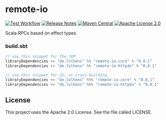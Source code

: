 # remote-io

[![Test Workflow](https://github.com/LolHens/remote-io/workflows/test/badge.svg)](https://github.com/LolHens/remote-io/actions?query=workflow%3Atest)
[![Release Notes](https://img.shields.io/github/release/LolHens/remote-io.svg?maxAge=3600)](https://github.com/LolHens/remote-io/releases/latest)
[![Maven Central](https://img.shields.io/maven-central/v/de.lolhens/remote-io_2.13)](https://search.maven.org/artifact/de.lolhens/remote-io_2.13)
[![Apache License 2.0](https://img.shields.io/github/license/LolHens/remote-io.svg?maxAge=3600)](https://www.apache.org/licenses/LICENSE-2.0)

Scala RPCs based on effect types.

### build.sbt
```sbt
// use this snippet for the JVM
libraryDependencies += "de.lolhens" %% "remote-io-core" % "0.0.1"
libraryDependencies += "de.lolhens" %% "remote-io-http4s" % "0.0.1"

// use this snippet for JS, or cross-building
libraryDependencies += "de.lolhens" %%% "remote-io-core" % "0.0.1"
libraryDependencies += "de.lolhens" %%% "remote-io-http4s" % "0.0.1"
```

## License
This project uses the Apache 2.0 License. See the file called LICENSE.
